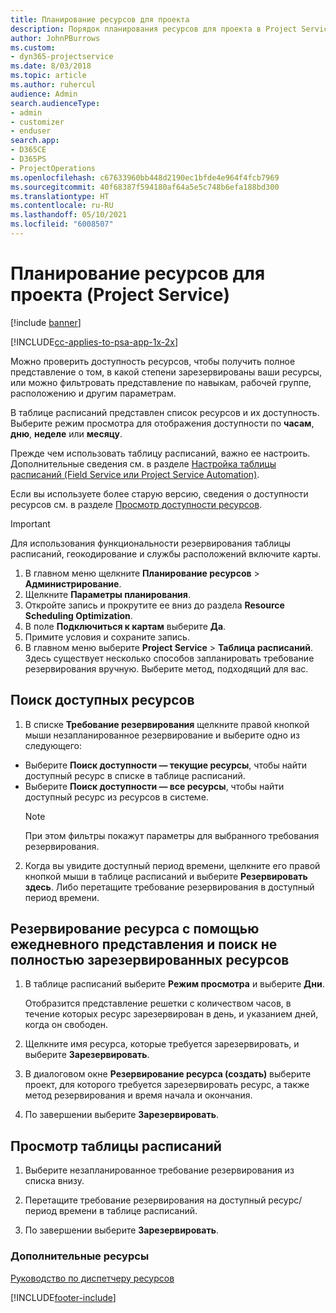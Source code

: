 ```yaml
---
title: Планирование ресурсов для проекта
description: Порядок планирования ресурсов для проекта в Project Service
author: JohnPBurrows
ms.custom:
- dyn365-projectservice
ms.date: 8/03/2018
ms.topic: article
ms.author: ruhercul
audience: Admin
search.audienceType:
- admin
- customizer
- enduser
search.app:
- D365CE
- D365PS
- ProjectOperations
ms.openlocfilehash: c67633960bb448d2190ec1bfde4e964f4fcb7969
ms.sourcegitcommit: 40f68387f594180af64a5e5c748b6efa188bd300
ms.translationtype: HT
ms.contentlocale: ru-RU
ms.lasthandoff: 05/10/2021
ms.locfileid: "6008507"
---
```

# <a name="schedule-resources-for-a-project-project-service"></a>Планирование ресурсов для проекта (Project Service)

[!include [banner](../includes/psa-now-project-operations.md)]

[!INCLUDE[cc-applies-to-psa-app-1x-2x](../includes/cc-applies-to-psa-app-1x-2x.md)]

Можно проверить доступность ресурсов, чтобы получить полное представление о том, в какой степени зарезервированы ваши ресурсы, или можно фильтровать представление по навыкам, рабочей группе, расположению и другим параметрам.  
  
В таблице расписаний представлен список ресурсов и их доступность. Выберите режим просмотра для отображения доступности по **часам**, **дню**, **неделе** или **месяцу**.  
  
Прежде чем использовать таблицу расписаний, важно ее настроить. Дополнительные сведения см. в разделе [Настройка таблицы расписаний (Field Service или Project Service Automation)](/dynamics365/field-service/configure-schedule-board).
  
Если вы используете более старую версию, сведения о доступности ресурсов см. в разделе [Просмотр доступности ресурсов](../psa/view-resource-availability.md).  

> [!IMPORTANT]
>  Для использования функциональности резервирования таблицы расписаний, геокодирование и службы расположений включите карты.  
> 
> 1. В главном меню щелкните **Планирование ресурсов** > **Администрирование**.  
> 2. Щелкните **Параметры планирования**.  
> 3. Откройте запись и прокрутите ее вниз до раздела **Resource Scheduling Optimization**.  
> 4. В поле **Подключиться к картам** выберите **Да**.  
> 5. Примите условия и сохраните запись.  
> 6. В главном меню выберите **Project Service** > **Таблица расписаний**. Здесь существует несколько способов запланировать требование резервирования вручную. Выберите метод, подходящий для вас.
  
## <a name="find-available-resources"></a>Поиск доступных ресурсов

1.  В списке **Требование резервирования** щелкните правой кнопкой мыши незапланированное резервирование и выберите одно из следующего:  
  
- Выберите **Поиск доступности — текущие ресурсы**, чтобы найти доступный ресурс в списке в таблице расписаний.  
- Выберите **Поиск доступности — все ресурсы**, чтобы найти доступный ресурс из ресурсов в системе.  
   > [!NOTE]
   >  При этом фильтры покажут параметры для выбранного требования резервирования.  
  
2. Когда вы увидите доступный период времени, щелкните его правой кнопкой мыши в таблице расписаний и выберите **Резервировать здесь**. Либо перетащите требование резервирования в доступный период времени.  
  

## <a name="book-a-resource-using-the-daily-view-and-find-whos-under-booked"></a>Резервирование ресурса с помощью ежедневного представления и поиск не полностью зарезервированных ресурсов
  
1.  В таблице расписаний выберите **Режим просмотра** и выберите **Дни**.  
  
    Отобразится представление решетки с количеством часов, в течение которых ресурс зарезервирован в день, и указанием дней, когда он свободен.  
  
2.  Щелкните имя ресурса, которые требуется зарезервировать, и выберите **Зарезервировать**.  
  
3.  В диалоговом окне **Резервирование ресурса (создать)** выберите проект, для которого требуется зарезервировать ресурс, а также метод резервирования и время начала и окончания.  
  
4.  По завершении выберите **Зарезервировать**.  
  
## <a name="view-to-the-schedule-board"></a>Просмотр таблицы расписаний
  
1.  Выберите незапланированное требование резервирования из списка внизу.  
  
2.  Перетащите требование резервирования на доступный ресурс/период времени в таблице расписаний.  
  
3.  По завершении выберите **Зарезервировать**.  
  
### <a name="additional-resources"></a>Дополнительные ресурсы  
 [Руководство по диспетчеру ресурсов](../psa/resource-manager-guide.md)


[!INCLUDE[footer-include](../includes/footer-banner.md)]